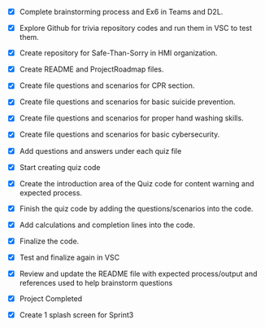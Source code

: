 - [x] Complete brainstorming process and Ex6 in Teams and D2L.
- [x] Explore Github for trivia repository codes and run them in VSC to test them.
- [x] Create repository for Safe-Than-Sorry in HMI organization.
- [x] Create README and ProjectRoadmap files.
- [x] Create file questions and scenarios for CPR section.
- [x] Create file questions and scenarios for basic suicide prevention.
- [x] Create file questions and scenarios for proper hand washing skills.
- [x] Create file questions and scenarios for basic cybersecurity.
- [x] Add questions and answers under each quiz file
- [x] Start creating quiz code
- [x] Create the introduction area of the Quiz code for content warning and expected process.
- [x] Finish the quiz code by adding the questions/scenarios into the code.
- [x] Add calculations and completion lines into the code.
- [x] Finalize the code.
- [x] Test and finalize again in VSC
- [x] Review and update the README file with expected process/output and references used to help brainstorm questions
- [x] Project Completed
- [x] Create 1 splash screen for Sprint3

      
